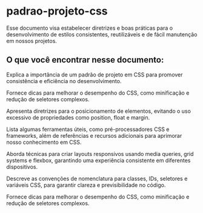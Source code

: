 # padrao-projeto-css
Esse documento visa estabelecer diretrizes e boas práticas para o desenvolvimento de estilos consistentes, reutilizáveis e de fácil manutenção em nossos projetos.
## O que você encontrar nesse documento:

Explica a importância de um padrão de projeto em CSS para promover consistência e eficiência no desenvolvimento.

Fornece dicas para melhorar o desempenho do CSS, como minificação e redução de seletores complexos.

Apresenta diretrizes para o posicionamento de elementos, evitando o uso excessivo de propriedades como position, float e margin.

Lista algumas ferramentas úteis, como pré-processadores CSS e frameworks, além de referências e recursos adicionais para aprimorar nosso conhecimento em CSS.

Aborda técnicas para criar layouts responsivos usando media queries, grid systems e flexbox, garantindo uma experiência consistente em diferentes dispositivos.

Descreve as convenções de nomenclatura para classes, IDs, seletores e variáveis CSS, para garantir clareza e previsibilidade no código.

Fornece dicas para melhorar o desempenho do CSS, como minificação e redução de seletores complexos.

